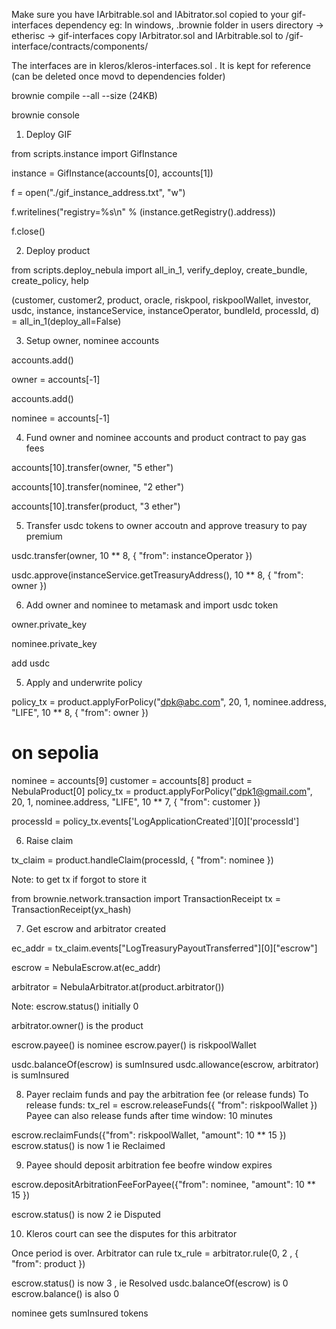 Make sure you have IArbitrable.sol and IAbitrator.sol copied to your gif-interfaces dependency
eg:
In windows, .brownie folder in users directory -> etherisc -> gif-interfaces
copy IArbitrator.sol and IArbitrable.sol to /gif-interface/contracts/components/

The interfaces are in kleros/kleros-interfaces.sol . It is kept for reference (can be deleted once movd to dependencies folder)

brownie compile --all --size
(24KB)

brownie console

1. Deploy GIF

from scripts.instance import GifInstance

instance = GifInstance(accounts[0], accounts[1])

f = open("./gif_instance_address.txt", "w")

f.writelines("registry=%s\n" % (instance.getRegistry().address))

f.close()

2. Deploy product

from scripts.deploy_nebula import all_in_1, verify_deploy, create_bundle, create_policy, help

(customer, customer2, product, oracle, riskpool, riskpoolWallet, investor, usdc, instance, instanceService, instanceOperator, bundleId, processId, d) = all_in_1(deploy_all=False)

3. Setup owner, nominee accounts

accounts.add()

owner = accounts[-1]

accounts.add()

nominee = accounts[-1]

4. Fund owner and nominee accounts and product contract to pay gas fees

accounts[10].transfer(owner, "5 ether")

accounts[10].transfer(nominee, "2 ether")

accounts[10].transfer(product, "3 ether")

5. Transfer usdc tokens to owner accoutn and approve treasury to pay premium

usdc.transfer(owner, 10 \*\* 8, { "from": instanceOperator })

usdc.approve(instanceService.getTreasuryAddress(), 10 \*\* 8, { "from": owner })

6. Add owner and nominee to metamask and import usdc token

owner.private_key

nominee.private_key

add usdc

5. Apply and underwrite policy

policy_tx = product.applyForPolicy("dpk@abc.com", 20, 1, nominee.address, "LIFE", 10 \*\* 8, { "from": owner })

# on sepolia

nominee = accounts[9]
customer = accounts[8]
product = NebulaProduct[0]
policy_tx = product.applyForPolicy("dpk1@gmail.com", 20, 1, nominee.address, "LIFE", 10 \*\* 7, { "from": customer })

processId = policy_tx.events['LogApplicationCreated'][0]['processId']

6. Raise claim

tx_claim = product.handleClaim(processId, { "from": nominee })

Note: to get tx if forgot to store it

from brownie.network.transaction import TransactionReceipt
tx = TransactionReceipt(yx_hash)

7. Get escrow and arbitrator created

ec_addr = tx_claim.events["LogTreasuryPayoutTransferred"][0]["escrow"]

escrow = NebulaEscrow.at(ec_addr)

arbitrator = NebulaArbitrator.at(product.arbitrator())

Note: escrow.status() initially 0

arbitrator.owner() is the product

escrow.payee() is nominee
escrow.payer() is riskpoolWallet

usdc.balanceOf(escrow) is sumInsured
usdc.allowance(escrow, arbitrator) is sumInsured

8. Payer reclaim funds and pay the arbitration fee (or release funds)
   To release funds:
   tx_rel = escrow.releaseFunds({ "from": riskpoolWallet })
   Payee can also release funds after time window: 10 minutes

escrow.reclaimFunds({"from": riskpoolWallet, "amount": 10 \*\* 15 })
escrow.status() is now 1 ie Reclaimed

9. Payee should deposit arbitration fee beofre window expires

escrow.depositArbitrationFeeForPayee({"from": nominee, "amount": 10 \*\* 15 })

escrow.status() is now 2 ie Disputed

10. Kleros court can see the disputes for this arbitrator

Once period is over. Arbitrator can rule
tx_rule = arbitrator.rule(0, 2 , { "from": product })

escrow.status() is now 3 , ie Resolved
usdc.balanceOf(escrow) is 0
escrow.balance() is also 0

nominee gets sumInsured tokens
